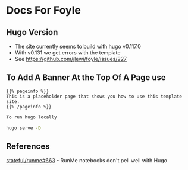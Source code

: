 # Docs For Foyle

## Hugo Version

* The site currently seems to build with hugo v0.117.0
* With v0.131 we get errors with the template
* See https://github.com/jlewi/foyle/issues/227

## To Add A Banner At the Top Of A Page use

```docsy {"id":"01J49N8FNVE9SFP3DPTM3F52A1"}
{{% pageinfo %}}
This is a placeholder page that shows you how to use this template site.
{{% /pageinfo %}}
```

```sh {"id":"01J49N9KR89D85Z84YDEVAC563"}
To run hugo locally
```

```sh {"id":"01J49NA03YRB6QCR5CGWN31V0K"}
hugo serve -D
```

## References

[stateful/runme#663](https://github.com/stateful/runme/issues/663) - RunMe notebooks don't pell well with Hugo